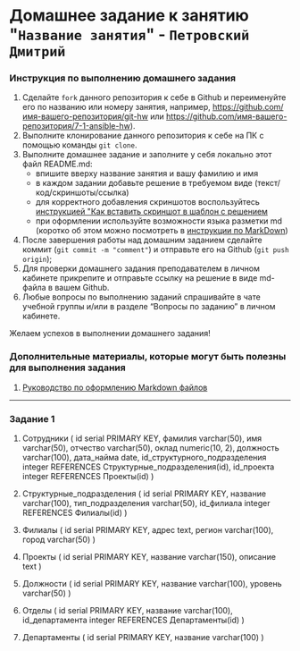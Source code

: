 # Домашнее задание к занятию "`Название занятия`" - `Петровский Дмитрий`


### Инструкция по выполнению домашнего задания

   1. Сделайте `fork` данного репозитория к себе в Github и переименуйте его по названию или номеру занятия, например, https://github.com/имя-вашего-репозитория/git-hw или  https://github.com/имя-вашего-репозитория/7-1-ansible-hw).
   2. Выполните клонирование данного репозитория к себе на ПК с помощью команды `git clone`.
   3. Выполните домашнее задание и заполните у себя локально этот файл README.md:
      - впишите вверху название занятия и вашу фамилию и имя
      - в каждом задании добавьте решение в требуемом виде (текст/код/скриншоты/ссылка)
      - для корректного добавления скриншотов воспользуйтесь [инструкцией "Как вставить скриншот в шаблон с решением](https://github.com/netology-code/sys-pattern-homework/blob/main/screen-instruction.md)
      - при оформлении используйте возможности языка разметки md (коротко об этом можно посмотреть в [инструкции  по MarkDown](https://github.com/netology-code/sys-pattern-homework/blob/main/md-instruction.md))
   4. После завершения работы над домашним заданием сделайте коммит (`git commit -m "comment"`) и отправьте его на Github (`git push origin`);
   5. Для проверки домашнего задания преподавателем в личном кабинете прикрепите и отправьте ссылку на решение в виде md-файла в вашем Github.
   6. Любые вопросы по выполнению заданий спрашивайте в чате учебной группы и/или в разделе “Вопросы по заданию” в личном кабинете.
   
Желаем успехов в выполнении домашнего задания!
   
### Дополнительные материалы, которые могут быть полезны для выполнения задания

1. [Руководство по оформлению Markdown файлов](https://gist.github.com/Jekins/2bf2d0638163f1294637#Code)

---

### Задание 1


1. Сотрудники (
id serial PRIMARY KEY,
фамилия varchar(50),
имя varchar(50),
отчество varchar(50),
оклад numeric(10, 2),
должность varchar(100),
дата_найма date,
id_структурного_подразделения integer REFERENCES Структурные_подразделения(id),
id_проекта integer REFERENCES Проекты(id)
)


2. Структурные_подразделения (
id serial PRIMARY KEY,
название varchar(100),
тип_подразделения varchar(50),
id_филиала integer REFERENCES Филиалы(id)
)

3. Филиалы (
id serial PRIMARY KEY,
адрес text,
регион varchar(100),
город varchar(50)
)

4. Проекты (
id serial PRIMARY KEY,
название varchar(150),
описание text
)

5. Должности (
id serial PRIMARY KEY,
название varchar(100),
уровень varchar(50)
)

6. Отделы (
id serial PRIMARY KEY,
название varchar(100),
id_департамента integer REFERENCES Департаменты(id)
)

7. Департаменты (
id serial PRIMARY KEY,
название varchar(100)
)